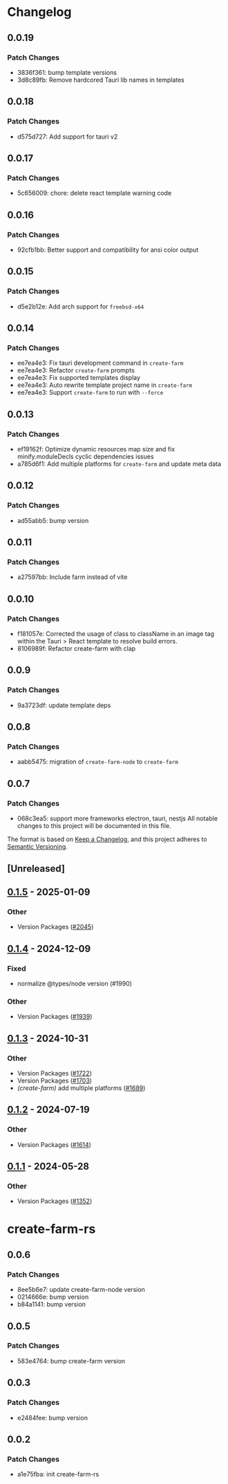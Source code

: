 # Changelog

## 0.0.19

### Patch Changes

- 3836f361: bump template versions
- 3d8c89fb: Remove hardcored Tauri lib names in templates

## 0.0.18

### Patch Changes

- d575d727: Add support for tauri v2

## 0.0.17

### Patch Changes

- 5c656009: chore: delete react template warning code

## 0.0.16

### Patch Changes

- 92cfb1bb: Better support and compatibility for ansi color output

## 0.0.15

### Patch Changes

- d5e2b12e: Add arch support for `freebsd-x64`

## 0.0.14

### Patch Changes

- ee7ea4e3: Fix tauri development command in `create-farm`
- ee7ea4e3: Refactor `create-farm` prompts
- ee7ea4e3: Fix supported templates display
- ee7ea4e3: Auto rewrite template project name in `create-farm`
- ee7ea4e3: Support `create-farm` to run with `--force`

## 0.0.13

### Patch Changes

- ef19162f: Optimize dynamic resources map size and fix minify.moduleDecls cyclic dependencies issues
- a785d6f1: Add multiple platforms for `create-farm` and update meta data

## 0.0.12

### Patch Changes

- ad55abb5: bump version

## 0.0.11

### Patch Changes

- a27597bb: Include farm instead of vite

## 0.0.10

### Patch Changes

- f181057e: Corrected the usage of class to className in an image tag within the Tauri > React template to resolve build errors.
- 8106989f: Refactor create-farm with clap

## 0.0.9

### Patch Changes

- 9a3723df: update template deps

## 0.0.8

### Patch Changes

- aabb5475: migration of `create-farm-node` to `create-farm`

## 0.0.7

### Patch Changes

- 068c3ea5: support more frameworks electron, tauri, nestjs
  All notable changes to this project will be documented in this file.

The format is based on [Keep a Changelog](https://keepachangelog.com/en/1.0.0/),
and this project adheres to [Semantic Versioning](https://semver.org/spec/v2.0.0.html).

## [Unreleased]

## [0.1.5](https://github.com/farm-fe/farm/compare/create_farm_node-v0.1.4...create_farm_node-v0.1.5) - 2025-01-09

### Other

- Version Packages ([#2045](https://github.com/farm-fe/farm/pull/2045))

## [0.1.4](https://github.com/farm-fe/farm/compare/create_farm_node-v0.1.3...create_farm_node-v0.1.4) - 2024-12-09

### Fixed

- normalize @types/node version (#1990)

### Other

- Version Packages ([#1939](https://github.com/farm-fe/farm/pull/1939))

## [0.1.3](https://github.com/farm-fe/farm/compare/create_farm_node-v0.1.2...create_farm_node-v0.1.3) - 2024-10-31

### Other

- Version Packages ([#1722](https://github.com/farm-fe/farm/pull/1722))
- Version Packages ([#1703](https://github.com/farm-fe/farm/pull/1703))
- _(create-farm)_ add multiple platforms ([#1689](https://github.com/farm-fe/farm/pull/1689))

## [0.1.2](https://github.com/farm-fe/farm/compare/create_farm_node-v0.1.1...create_farm_node-v0.1.2) - 2024-07-19

### Other

- Version Packages ([#1614](https://github.com/farm-fe/farm/pull/1614))

## [0.1.1](https://github.com/farm-fe/farm/compare/create_farm_node-v0.1.0...create_farm_node-v0.1.1) - 2024-05-28

### Other

- Version Packages ([#1352](https://github.com/farm-fe/farm/pull/1352))

# create-farm-rs

## 0.0.6

### Patch Changes

- 8ee5b6e7: update create-farm-node version
- 0214666e: bump version
- b84a1141: bump version

## 0.0.5

### Patch Changes

- 583e4764: bump create-farm version

## 0.0.3

### Patch Changes

- e2484fee: bump version

## 0.0.2

### Patch Changes

- a1e75fba: init create-farm-rs

